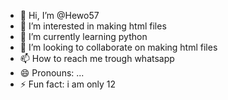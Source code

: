 - 👋 Hi, I’m @Hewo57
- 👀 I’m interested in making html files
- 🌱 I’m currently learning python
- 💞️ I’m looking to collaborate on making html files
- 📫 How to reach me trough whatsapp
- 😄 Pronouns: ...
- ⚡ Fun fact: i am only 12

<!---
Hewo57/Hewo57 is a ✨ special ✨ repository because its `README.md` (this file) appears on your GitHub profile.
You can click the Preview link to take a look at your changes.
--->
